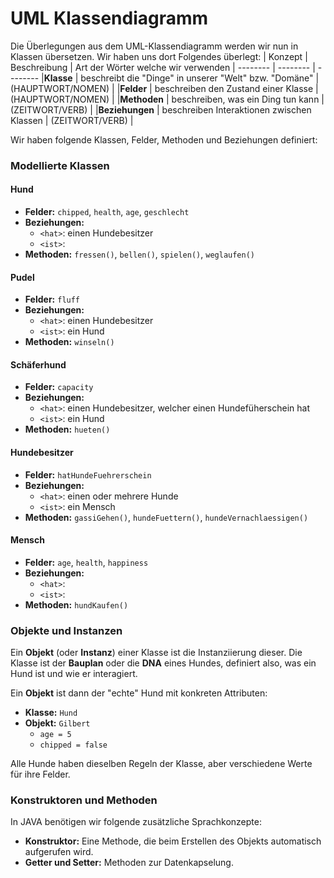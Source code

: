 # UML Klassendiagramm

Die Überlegungen aus dem UML-Klassendiagramm werden wir nun in Klassen übersetzen. Wir haben uns dort Folgendes überlegt:
| Konzept | Beschreibung | Art der Wörter welche wir verwenden |
-------- | -------- | --------
|**Klasse** | beschreibt die "Dinge" in unserer "Welt" bzw. "Domäne" | (HAUPTWORT/NOMEN) |
|**Felder** | beschreiben den Zustand einer Klasse | (HAUPTWORT/NOMEN) |
|**Methoden** | beschreiben, was ein Ding tun kann  | (ZEITWORT/VERB) |
|**Beziehungen** | beschreiben Interaktionen zwischen Klassen | (ZEITWORT/VERB) |

Wir haben folgende Klassen, Felder, Methoden und Beziehungen definiert:

### Modellierte Klassen

#### Hund
- **Felder:** `chipped`, `health`, `age`, `geschlecht`
- **Beziehungen:**
  - `<hat>`: einen Hundebesitzer
  - `<ist>`:
- **Methoden:** `fressen()`, `bellen()`, `spielen()`, `weglaufen()`

#### Pudel
- **Felder:** `fluff`
- **Beziehungen:**
  - `<hat>`: einen Hundebesitzer
  - `<ist>`: ein Hund
- **Methoden:** `winseln()`

#### Schäferhund
- **Felder:** `capacity`
- **Beziehungen:**
  - `<hat>`: einen Hundebesitzer, welcher einen Hundefüherschein hat
  - `<ist>`: ein Hund
- **Methoden:** `hueten()`

#### Hundebesitzer
- **Felder:** `hatHundeFuehrerschein`
- **Beziehungen:**
  - `<hat>`: einen oder mehrere Hunde
  - `<ist>`: ein Mensch
- **Methoden:** `gassiGehen()`, `hundeFuettern()`, `hundeVernachlaessigen()`

#### Mensch
- **Felder:** `age`, `health`, `happiness`
- **Beziehungen:**
  - `<hat>`:
  - `<ist>`:
- **Methoden:** `hundKaufen()`

### Objekte und Instanzen
Ein **Objekt** (oder **Instanz**) einer Klasse ist die Instanziierung dieser. Die Klasse ist der **Bauplan** oder die **DNA** eines Hundes, definiert also, was ein Hund ist und wie er interagiert.

Ein **Objekt** ist dann der "echte" Hund mit konkreten Attributen:
- **Klasse:** `Hund`
- **Objekt:** `Gilbert`
  - `age = 5`
  - `chipped = false`

Alle Hunde haben dieselben Regeln der Klasse, aber verschiedene Werte für ihre Felder.

### Konstruktoren und Methoden
In JAVA benötigen wir folgende zusätzliche Sprachkonzepte:
- **Konstruktor:** Eine Methode, die beim Erstellen des Objekts automatisch aufgerufen wird.
- **Getter und Setter:** Methoden zur Datenkapselung.
